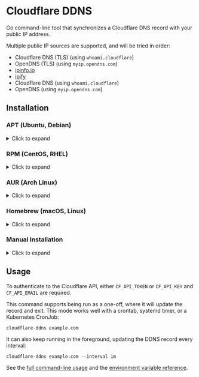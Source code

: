 # Cloudflare DDNS

Go command-line tool that synchronizes a Cloudflare DNS record with your public IP address.

Multiple public IP sources are supported, and will be tried in order:
- Cloudflare DNS (TLS) (using `whoami.cloudflare`)
- OpenDNS (TLS) (using `myip.opendns.com`)
- [ipinfo.io](https://ipinfo.io)
- [ipify](https://ipify.org)
- Cloudflare DNS (using `whoami.cloudflare`)
- OpenDNS (using `myip.opendns.com`)

## Installation

### APT (Ubuntu, Debian)

<details>
  <summary>Click to expand</summary>

1. If you don't have it already, install the `ca-certificates` package
   ```shell
   sudo apt install ca-certificates
   ```

2. Add gabe565 apt repository
   ```
   echo 'deb [trusted=yes] https://apt.gabe565.com /' | sudo tee /etc/apt/sources.list.d/gabe565.list
   ```

3. Update apt repositories
   ```shell
   sudo apt update
   ```

4. Install cloudflare-ddns
   ```shell
   sudo apt install cloudflare-ddns
   ```
</details>

### RPM (CentOS, RHEL)

<details>
  <summary>Click to expand</summary>

1. If you don't have it already, install the `ca-certificates` package
   ```shell
   sudo dnf install ca-certificates
   ```

2. Add gabe565 rpm repository to `/etc/yum.repos.d/gabe565.repo`
   ```ini
   [gabe565]
   name=gabe565
   baseurl=https://rpm.gabe565.com
   enabled=1
   gpgcheck=0
   ```

3. Install cloudflare-ddns
   ```shell
   sudo dnf install cloudflare-ddns
   ```
</details>

### AUR (Arch Linux)

<details>
  <summary>Click to expand</summary>

Install [cloudflare-ddns-bin](https://aur.archlinux.org/packages/cloudflare-ddns-bin) with your [AUR helper](https://wiki.archlinux.org/index.php/AUR_helpers) of choice.
</details>

### Homebrew (macOS, Linux)

<details>
  <summary>Click to expand</summary>

Install cloudflare-ddns from [gabe565/homebrew-tap](https://github.com/gabe565/homebrew-tap):
```shell
brew install gabe565/tap/cloudflare-ddns
```
</details>

### Manual Installation

<details>
  <summary>Click to expand</summary>

Download and run the [latest release binary](https://github.com/gabe565/cloudflare-ddns/releases/latest) for your system and architecture.
</details>

## Usage

To authenticate to the Cloudflare API, either `CF_API_TOKEN` or `CF_API_KEY` and `CF_API_EMAIL` are required.

This command supports being run as a one-off, where it will update the record and exit. This mode works well with a crontab, systemd timer, or a Kubernetes CronJob:
```shell
cloudflare-ddns example.com
```

It can also keep running in the foreground, updating the DDNS record every interval:
```shell
cloudflare-ddns example.com --interval 1m
```

See the [full command-line usage](docs/cloudflare-ddns.md) and the [environment variable reference](docs/envs.md).

